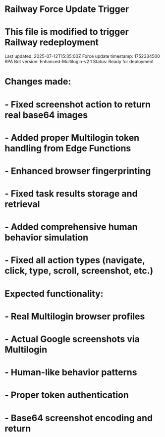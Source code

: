 # Railway Force Update Trigger
# This file is modified to trigger Railway redeployment

Last updated: 2025-07-12T15:35:00Z
Force update timestamp: 1752334500
RPA Bot version: Enhanced-Multilogin-v2.1
Status: Ready for deployment

# Changes made:
# - Fixed screenshot action to return real base64 images
# - Added proper Multilogin token handling from Edge Functions
# - Enhanced browser fingerprinting
# - Fixed task results storage and retrieval
# - Added comprehensive human behavior simulation
# - Fixed all action types (navigate, click, type, scroll, screenshot, etc.)

# Expected functionality:
# - Real Multilogin browser profiles
# - Actual Google screenshots via Multilogin
# - Human-like behavior patterns
# - Proper token authentication
# - Base64 screenshot encoding and return